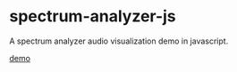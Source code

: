 spectrum-analyzer-js
====================

A spectrum analyzer audio visualization demo in javascript.

[demo](http://gilian.web.elte.hu/dsp/audio_visualization/index.html)
